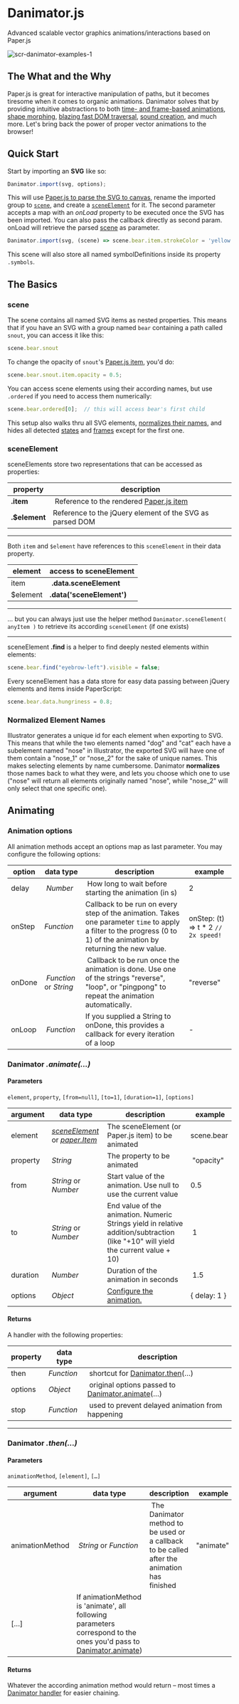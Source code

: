 # Danimator.js
Advanced scalable vector graphics animations/interactions based on Paper.js

![scr-danimator-examples-1](https://user-images.githubusercontent.com/8395474/27254790-489d37b6-5390-11e7-89e2-8a3765e140e5.gif)

## The What and the Why

Paper.js is great for interactive manipulation of paths, but it becomes tiresome when it comes to organic animations.
Danimator solves that by providing intuitive abstractions to both [time- and frame-based animations](), [shape morphing](), [blazing fast DOM traversal](), [sound creation](), and much more.
Let's bring back the power of proper vector animations to the browser!

## Quick Start

Start by importing an **SVG** like so:
```js
Danimator.import(svg, options);
```
This will use [Paper.js to parse the SVG to canvas](http://paperjs.org/reference/project/#importsvg-svg), rename the imported group to [`scene`](#scene), and create a [`sceneElement`](#sceneelement) for it. The second parameter accepts a map with an _onLoad_ property to be executed once the SVG has been imported. You can also pass the callback directly as second param. onLoad will retrieve the parsed [scene](#scene) as parameter.
```js
Danimator.import(svg, (scene) => scene.bear.item.strokeColor = 'yellow');
```
This scene will also store all named symbolDefinitions inside its property `.symbols`.

## The Basics

### scene
The scene contains all named SVG items as nested properties.
This means that if you have an SVG with a group named `bear` containing a path called `snout`, you can access it like this: 
```js
scene.bear.snout
```
To change the opacity of `snout`'s [Paper.js item](http://paperjs.org/reference/item/), you'd do:
```js
scene.bear.snout.item.opacity = 0.5;
```
You can access scene elements using their according names, but use `.ordered` if you need to access them numerically:
```js
scene.bear.ordered[0];  // this will access bear's first child
```
This setup also walks thru all SVG elements, [normalizes their names](#normalized-element-names), and hides all detected [states](#states) and [frames](#frames) except for the first one.


### sceneElement
sceneElements store two representations that can be accessed as properties:

property | description
-|-
**.item** | Reference to the rendered [Paper.js item](http://paperjs.org/reference/item/)
**.$element** | Reference to the jQuery element of the SVG as parsed DOM

____
Both `item` and `$element` have references to this `sceneElement` in their data property.

element | access to sceneElement
-|-
item | **.data.sceneElement**
$element | **.data('sceneElement')**

____
… but you can always just use the helper method `Danimator.sceneElement( anyItem )` to retrieve its according `sceneElement` (if one exists)
____

sceneElement **.find** is a helper to find deeply nested elements within elements:
 ```js
scene.bear.find("eyebrow-left").visible = false;
```

Every sceneElement has a data store for easy data passing between jQuery elements and items inside PaperScript:
```js
scene.bear.data.hungriness = 0.8;
```


### Normalized Element Names
Illustrator generates a unique id for each element when exporting to SVG. This means that while the two elements named "dog" and "cat" each have a subelement named "nose" in Illustrator, the exported SVG will have one of them contain a "nose_1" or "nose_2" for the sake of unique names. This makes selecting elements by name cumbersome. Danimator **normalizes** those names back to what they were, and lets you choose which one to use ("nose" will return all elements originally named "nose", while "nose_2" will only select that one specific one).

## Animating

### Animation options
All animation methods accept an options map as last parameter. You may configure the following options:

option | data type | description | example
-|-|-|-
delay | _Number_ | How long to wait before starting the animation (in s) | 2
onStep | _Function_ | Callback to be run on every step of the animation. Takes one parameter `time` to apply a filter to the progress (0 to 1) of the animation by returning the new value. | onStep: (t) => t * 2 	      	`// 2x speed!`
onDone | _Function_ or _String_ | Callback to be run once the animation is done. Use one of the strings "reverse", "loop", or "pingpong" to repeat the animation automatically. | "reverse"
onLoop | _Function_ | If you supplied a String to onDone, this provides a callback for every iteration of a loop | -

### Danimator _.animate(…)_
#### Parameters
`element`, `property`, `[from=null]`, `[to=1]`, `[duration=1]`, `[options]`

argument | data type | description | example
-|-|-|-
element | [_sceneElement_](#sceneelement) or [_paper.Item_](http://paperjs.org/reference/item/) | The sceneElement (or Paper.js item) to be animated | scene.bear
property | _String_| The property to be animated | "opacity"
from | _String_ or _Number_| Start value of the animation. Use null to use the current value | 0.5
to | _String_ or _Number_ | End value of the animation. Numeric Strings yield in relative addition/subtraction (like "+10" will yield the current value + 10) | 1
duration | _Number_ | Duration of the animation in seconds | 1.5
options | _Object_ | [Configure the animation.](#animation-options) | { delay: 1 }

#### Returns
A handler with the following properties:

property | data type | description
-|-|-
then | _Function_ | shortcut for [Danimator.then](#danimator-then)(…)
options | _Object_ | original options passed to [Danimator.animate](#danimator-animate)(…)
stop | _Function_ | used to prevent delayed animation from happening
___

### Danimator _.then(…)_
#### Parameters
`animationMethod`, `[element]`, `[…]`

argument | data type | description | example
-|-|-|-
animationMethod | _String_ or _Function_ | The Danimator method to be used or a callback to be called after the animation has finished | "animate"
[…] | If animationMethod is 'animate', all following parameters correspond to the ones you'd pass to [Danimator.animate](#danimator-animate))

#### Returns
Whatever the according animation method would return – most times a [Danimator handler](#returns) for easier chaining.
